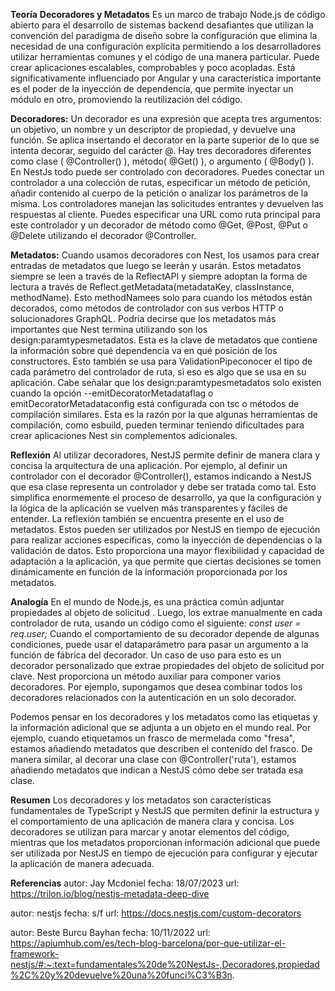 **Teoría** 
**Decoradores y Metadatos**
Es un marco de trabajo Node.js de código abierto para el desarrollo de sistemas backend desafiantes que utilizan la convención del paradigma de diseño sobre la configuración que elimina la necesidad de una configuración explícita permitiendo a los desarrolladores utilizar herramientas comunes y el código de una manera particular. Puede crear aplicaciones escalables, comprobables y poco acopladas. Está significativamente influenciado por Angular y una característica importante es el poder de la inyección de dependencia, que permite inyectar un módulo en otro, promoviendo la reutilización del código.

**Decoradores:** Un decorador es una expresión que acepta tres argumentos: un objetivo, un nombre y un descriptor de propiedad, y devuelve una función. Se aplica insertando el decorator en la parte superior de lo que se intenta decorar, seguido del carácter @. Hay tres decoradores diferentes como clase ( @Controller() ), método( @Get() ), o argumento ( @Body() ). En NestJs todo puede ser controlado con decoradores. Puedes conectar un controlador a una colección de rutas, especificar un método de petición, añadir contenido al cuerpo de la petición o analizar los parámetros de la misma. 
Los controladores manejan las solicitudes entrantes y devuelven las respuestas al cliente. Puedes especificar una URL como ruta principal para este controlador y un decorador de método como @Get, @Post, @Put o @Delete utilizando el decorador @Controller.

**Metadatos:** Cuando usamos decoradores con Nest, los usamos para crear entradas de metadatos que luego se leerán y usarán. Estos metadatos siempre se leen a través de la ReflectAPI y siempre adoptan la forma de lectura a través de Reflect.getMetadata(metadataKey, classInstance, methodName). Esto methodNamees solo para cuando los métodos están decorados, como métodos de controlador con sus verbos HTTP o solucionadores GraphQL. Podría decirse que los metadatos más importantes que Nest termina utilizando son los design:paramtypesmetadatos. Esta es la clave de metadatos que contiene la información sobre qué dependencia va en qué posición de los constructores. Esto también se usa para ValidationPipeconocer el tipo de cada parámetro del controlador de ruta, si eso es algo que se usa en su aplicación. Cabe señalar que los design:paramtypesmetadatos solo existen cuando la opción --emitDecoratorMetadataflag o emitDecoratorMetadataconfig está configurada con tsc o métodos de compilación similares. Esta es la razón por la que algunas herramientas de compilación, como esbuild, pueden terminar teniendo dificultades para crear aplicaciones Nest sin complementos adicionales.

**Reflexión**
Al utilizar decoradores, NestJS permite definir de manera clara y concisa la arquitectura de una aplicación. Por ejemplo, al definir un controlador con el decorador @Controller(), estamos indicando a NestJS que esa clase representa un controlador y debe ser tratada como tal. Esto simplifica enormemente el proceso de desarrollo, ya que la configuración y la lógica de la aplicación se vuelven más transparentes y fáciles de entender.
La reflexión también se encuentra presente en el uso de metadatos. Estos pueden ser utilizados por NestJS en tiempo de ejecución para realizar acciones específicas, como la inyección de dependencias o la validación de datos. Esto proporciona una mayor flexibilidad y capacidad de adaptación a la aplicación, ya que permite que ciertas decisiones se tomen dinámicamente en función de la información proporcionada por los metadatos.

**Analogía**
En el mundo de Node.js, es una práctica común adjuntar propiedades al objeto de solicitud . Luego, los extrae manualmente en cada controlador de ruta, usando un código como el siguiente: *const user = req.user;*
Cuando el comportamiento de su decorador depende de algunas condiciones, puede usar el dataparámetro para pasar un argumento a la función de fábrica del decorador. Un caso de uso para esto es un decorador personalizado que extrae propiedades del objeto de solicitud por clave. Nest proporciona un método auxiliar para componer varios decoradores. Por ejemplo, supongamos que desea combinar todos los decoradores relacionados con la autenticación en un solo decorador.

Podemos pensar en los decoradores y los metadatos como las etiquetas y la información adicional que se adjunta a un objeto en el mundo real. Por ejemplo, cuando etiquetamos un frasco de mermelada como "fresa", estamos añadiendo metadatos que describen el contenido del frasco. De manera similar, al decorar una clase con @Controller('ruta'), estamos añadiendo metadatos que indican a NestJS cómo debe ser tratada esa clase.

**Resumen**
Los decoradores y los metadatos son características fundamentales de TypeScript y NestJS que permiten definir la estructura y el comportamiento de una aplicación de manera clara y concisa. Los decoradores se utilizan para marcar y anotar elementos del código, mientras que los metadatos proporcionan información adicional que puede ser utilizada por NestJS en tiempo de ejecución para configurar y ejecutar la aplicación de manera adecuada.

**Referencias**
autor: Jay Mcdoniel
fecha: 18/07/2023
url: https://trilon.io/blog/nestjs-metadata-deep-dive 

autor: nestjs
fecha: s/f
url: https://docs.nestjs.com/custom-decorators 

autor: Beste Burcu Bayhan
fecha: 10/11/2022
url: https://apiumhub.com/es/tech-blog-barcelona/por-que-utilizar-el-framework-nestjs/#:~:text=fundamentales%20de%20NestJs-,Decoradores,propiedad%2C%20y%20devuelve%20una%20funci%C3%B3n. 

